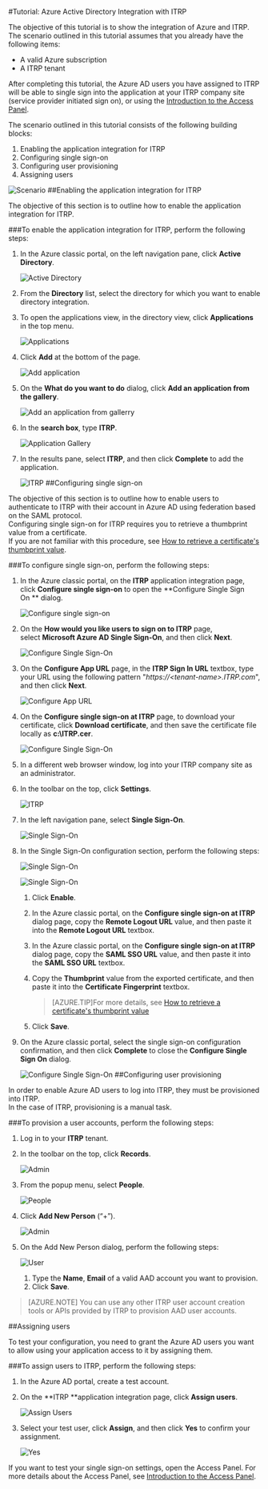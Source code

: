 <properties
    pageTitle="Tutorial: Azure Active Directory Integration with ITRP | Microsoft Azure" 
    description="Learn how to use ITRP with Azure Active Directory to enable single sign-on, automated provisioning, and more!" 
    services="active-directory" 
    authors="jeevansd"  
    documentationCenter="na" 
    manager="femila"/>
<tags 
    ms.service="active-directory" 
    ms.devlang="na" 
    ms.topic="article" 
    ms.tgt_pltfrm="na" 
    ms.workload="identity" 
    ms.date="06/17/2016" 
    ms.author="jeedes" />

#Tutorial: Azure Active Directory Integration with ITRP
  
The objective of this tutorial is to show the integration of Azure and ITRP.  
The scenario outlined in this tutorial assumes that you already have the following items:

-   A valid Azure subscription
-   A ITRP tenant
  
After completing this tutorial, the Azure AD users you have assigned to ITRP will be able to single sign into the application at your ITRP company site (service provider initiated sign on), or using the [Introduction to the Access Panel](active-directory-saas-access-panel-introduction.md).
  
The scenario outlined in this tutorial consists of the following building blocks:

1.  Enabling the application integration for ITRP
2.  Configuring single sign-on
3.  Configuring user provisioning
4.  Assigning users

![Scenario](./media/active-directory-saas-itrp-tutorial/IC775551.png "Scenario")
##Enabling the application integration for ITRP
  
The objective of this section is to outline how to enable the application integration for ITRP.

###To enable the application integration for ITRP, perform the following steps:

1.  In the Azure classic portal, on the left navigation pane, click **Active Directory**.

    ![Active Directory](./media/active-directory-saas-itrp-tutorial/IC700993.png "Active Directory")

2.  From the **Directory** list, select the directory for which you want to enable directory integration.

3.  To open the applications view, in the directory view, click **Applications** in the top menu.

    ![Applications](./media/active-directory-saas-itrp-tutorial/IC700994.png "Applications")

4.  Click **Add** at the bottom of the page.

    ![Add application](./media/active-directory-saas-itrp-tutorial/IC749321.png "Add application")

5.  On the **What do you want to do** dialog, click **Add an application from the gallery**.

    ![Add an application from gallerry](./media/active-directory-saas-itrp-tutorial/IC749322.png "Add an application from gallerry")

6.  In the **search box**, type **ITRP**.

    ![Application Gallery](./media/active-directory-saas-itrp-tutorial/IC775565.png "Application Gallery")

7.  In the results pane, select **ITRP**, and then click **Complete** to add the application.

    ![ITRP](./media/active-directory-saas-itrp-tutorial/IC775566.png "ITRP")
##Configuring single sign-on
  
The objective of this section is to outline how to enable users to authenticate to ITRP with their account in Azure AD using federation based on the SAML protocol.  
Configuring single sign-on for ITRP requires you to retrieve a thumbprint value from a certificate.  
If you are not familiar with this procedure, see [How to retrieve a certificate's thumbprint value](http://youtu.be/YKQF266SAxI).

###To configure single sign-on, perform the following steps:

1.  In the Azure classic portal, on the **ITRP** application integration page, click **Configure single sign-on** to open the **Configure Single Sign On ** dialog.

    ![Configure single sign-on](./media/active-directory-saas-itrp-tutorial/IC771709.png "Configure single sign-on")

2.  On the **How would you like users to sign on to ITRP** page, select **Microsoft Azure AD Single Sign-On**, and then click **Next**.

    ![Configure Single Sign-On](./media/active-directory-saas-itrp-tutorial/IC775567.png "Configure Single Sign-On")

3.  On the **Configure App URL** page, in the **ITRP Sign In URL** textbox, type your URL using the following pattern "*https://\<tenant-name\>.ITRP.com*", and then click **Next**.

    ![Configure App URL](./media/active-directory-saas-itrp-tutorial/IC775568.png "Configure App URL")

4.  On the **Configure single sign-on at ITRP** page, to download your certificate, click **Download certificate**, and then save the certificate file locally as **c:\\ITRP.cer**.

    ![Configure Single Sign-On](./media/active-directory-saas-itrp-tutorial/IC775569.png "Configure Single Sign-On")

5.  In a different web browser window, log into your ITRP company site as an administrator.

6.  In the toolbar on the top, click **Settings**.

    ![ITRP](./media/active-directory-saas-itrp-tutorial/IC775570.png "ITRP")

7.  In the left navigation pane, select **Single Sign-On**.

    ![Single Sign-On](./media/active-directory-saas-itrp-tutorial/IC775571.png "Single Sign-On")

8.  In the Single Sign-On configuration section, perform the following steps:

    ![Single Sign-On](./media/active-directory-saas-itrp-tutorial/IC775572.png "Single Sign-On")

    ![Single Sign-On](./media/active-directory-saas-itrp-tutorial/IC775573.png "Single Sign-On")

    1.  Click **Enable**.
    2.  In the Azure classic portal, on the **Configure single sign-on at ITRP** dialog page, copy the **Remote Logout URL** value, and then paste it into the **Remote Logout URL** textbox.
    3.  In the Azure classic portal, on the **Configure single sign-on at ITRP** dialog page, copy the **SAML SSO URL** value, and then paste it into the **SAML SSO URL** textbox.
    4.  Copy the **Thumbprint** value from the exported certificate, and then paste it into the **Certificate Fingerprint** textbox.
        
		>[AZURE.TIP]For more details, see [How to retrieve a certificate's thumbprint value](http://youtu.be/YKQF266SAxI)

    5.  Click **Save**.

9.  On the Azure classic portal, select the single sign-on configuration confirmation, and then click **Complete** to close the **Configure Single Sign On** dialog.

    ![Configure Single Sign-On](./media/active-directory-saas-itrp-tutorial/IC775574.png "Configure Single Sign-On")
##Configuring user provisioning
  
In order to enable Azure AD users to log into ITRP, they must be provisioned into ITRP.  
In the case of ITRP, provisioning is a manual task.

###To provision a user accounts, perform the following steps:

1.  Log in to your **ITRP** tenant.

2.  In the toolbar on the top, click **Records**.

    ![Admin](./media/active-directory-saas-itrp-tutorial/IC775575.png "Admin")

3.  From the popup menu, select **People**.

    ![People](./media/active-directory-saas-itrp-tutorial/IC775587.png "People")

4.  Click **Add New Person** (“+”).

    ![Admin](./media/active-directory-saas-itrp-tutorial/IC775576.png "Admin")

5.  On the Add New Person dialog, perform the following steps:

    ![User](./media/active-directory-saas-itrp-tutorial/IC775577.png "User")

    1.  Type the **Name**, **Email** of a valid AAD account you want to provision.
    2.  Click **Save**.

>[AZURE.NOTE] You can use any other ITRP user account creation tools or APIs provided by ITRP to provision AAD user accounts.

##Assigning users
  
To test your configuration, you need to grant the Azure AD users you want to allow using your application access to it by assigning them.

###To assign users to ITRP, perform the following steps:

1.  In the Azure AD portal, create a test account.

2.  On the **ITRP **application integration page, click **Assign users**.

    ![Assign Users](./media/active-directory-saas-itrp-tutorial/IC775588.png "Assign Users")

3.  Select your test user, click **Assign**, and then click **Yes** to confirm your assignment.

    ![Yes](./media/active-directory-saas-itrp-tutorial/IC767830.png "Yes")
  
If you want to test your single sign-on settings, open the Access Panel. For more details about the Access Panel, see [Introduction to the Access Panel](active-directory-saas-access-panel-introduction.md).